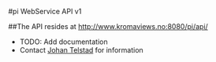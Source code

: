 #pi WebService API v1

##The API resides at http://www.kromaviews.no:8080/pi/api/


* TODO: Add documentation 
* Contact [Johan Telstad](mailto:jt@viewshq.no) for information

